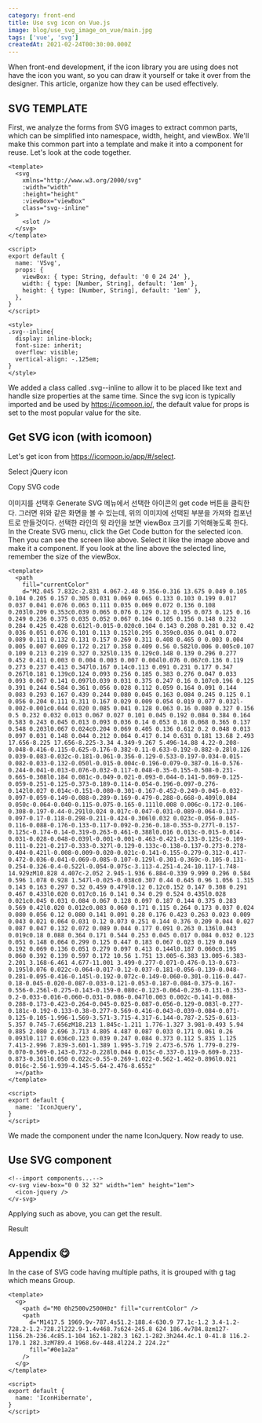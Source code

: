 ```yaml
---
category: front-end
title: Use svg icon on Vue.js
image: blog/use_svg_image_on_vue/main.jpg
tags: ['vue', 'svg']
createdAt: 2021-02-24T00:30:00.000Z
---
```


<v-image src="blog/use_svg_image_on_vue/main.jpg"></v-image>

When front-end development, if the icon library you are using does not have the icon you want,
so you can draw it yourself or take it over from the designer.
This article, organize how they can be used effectively.
<!--more-->

## SVG TEMPLATE
First, we analyze the forms from SVG images to extract common parts,
which can be simplified into namespace, width, height, and viewBox.
We'll make this common part into a template and make it into a component for reuse.
Let's look at the code together.
```vue
<template>
  <svg
    xmlns="http://www.w3.org/2000/svg"
    :width="width"
    :height="height"
    :viewBox="viewBox"
    class="svg--inline"
  >
    <slot />
  </svg>
</template>

<script>
export default {
  name: 'VSvg',
  props: {
    viewBox: { type: String, default: '0 0 24 24' },
    width: { type: [Number, String], default: '1em' },
    height: { type: [Number, String], default: '1em' },
  },
}
</script>

<style>
.svg--inline{
  display: inline-block;
  font-size: inherit;
  overflow: visible;
  vertical-align: -.125em;
}
</style>
```
We added a class called .svg--inline to allow it to be placed like text and handle
size properties at the same time.
Since the svg icon is typically imported and be used by https://icomoon.io/,
the default value for props is set to the most popular value for the site.

## Get SVG icon (with icomoon)
Let's get icon from https://icomoon.io/app/#/select.

<v-image src="blog/use_svg_image_on_vue/select_icon.jpg" caption>Select jQuery icon</v-image>

<v-image src="blog/use_svg_image_on_vue/get_code.jpg" caption>Copy SVG code</v-image>

이미지를 선택후 Generate SVG 메뉴에서 선택한 아이콘의 get code 버튼을 클릭한다. 그러면 위와 같은 화면을 볼 수 있는데,
위의 이미지에 선택된 부분을 가져와 컴포넌트로 만들것이다. 선택한 라인의 윗 라인을 보면 viewBox 크기를 기억해놓도록 한다.
In the Create SVG menu, click the Get Code button for the selected icon. Then you can see the screen like above.
Select it like the image above and make it a component. If you look at the line above the selected line, remember the size of the viewBox.

```vue
<template>
  <path
    fill="currentColor"
    d="M2.045 7.832c-2.831 4.067-2.48 9.356-0.316 13.675 0.049 0.105 0.104 0.205 0.157 0.305 0.031 0.069 0.065 0.133 0.103 0.199 0.017 0.037 0.041 0.076 0.063 0.111 0.035 0.069 0.072 0.136 0.108 0.203l0.209 0.353c0.039 0.065 0.076 0.129 0.12 0.195 0.073 0.125 0.16 0.249 0.236 0.375 0.035 0.052 0.067 0.104 0.105 0.156 0.148 0.232 0.284 0.425 0.428 0.612l-0.015-0.020c0.104 0.143 0.208 0.281 0.32 0.42 0.036 0.051 0.076 0.101 0.113 0.152l0.295 0.359c0.036 0.041 0.072 0.089 0.111 0.132 0.131 0.157 0.269 0.311 0.408 0.465 0 0.003 0.004 0.005 0.007 0.009 0.172 0.217 0.358 0.409 0.56 0.582l0.006 0.005c0.107 0.109 0.213 0.219 0.327 0.325l0.135 0.129c0.148 0.139 0.296 0.277 0.452 0.411 0.003 0 0.004 0.003 0.007 0.004l0.076 0.067c0.136 0.119 0.273 0.237 0.413 0.347l0.167 0.14c0.113 0.091 0.231 0.177 0.347 0.267l0.181 0.139c0.124 0.093 0.256 0.185 0.383 0.276 0.047 0.033 0.093 0.067 0.141 0.097l0.039 0.031 0.375 0.247 0.16 0.107c0.196 0.125 0.391 0.244 0.584 0.361 0.056 0.028 0.112 0.059 0.164 0.091 0.144 0.083 0.293 0.167 0.439 0.244 0.080 0.045 0.163 0.084 0.245 0.125 0.1 0.056 0.204 0.111 0.311 0.167 0.029 0.009 0.054 0.019 0.077 0.032l-0.002-0.001c0.044 0.020 0.085 0.041 0.128 0.063 0.16 0.080 0.327 0.156 0.5 0.232 0.032 0.013 0.067 0.027 0.101 0.045 0.192 0.084 0.384 0.164 0.583 0.243 0.045 0.013 0.093 0.036 0.14 0.053 0.18 0.068 0.365 0.137 0.548 0.203l0.067 0.024c0.204 0.069 0.405 0.136 0.612 0.2 0.048 0.013 0.097 0.031 0.148 0.044 0.212 0.064 0.417 0.14 0.631 0.181 13.68 2.493 17.656-8.225 17.656-8.225-3.34 4.349-9.267 5.496-14.88 4.22-0.208-0.048-0.416-0.115-0.625-0.176-0.382-0.11-0.633-0.192-0.882-0.28l0.126 0.039-0.083-0.032c-0.181-0.061-0.356-0.129-0.533-0.197-0.034-0.015-0.082-0.033-0.132-0.050l-0.015-0.004c-0.196-0.079-0.387-0.16-0.576-0.244-0.041-0.013-0.076-0.032-0.117-0.048-0.35-0.155-0.508-0.231-0.665-0.308l0.184 0.081c-0.049-0.021-0.093-0.044-0.141-0.069-0.125-0.059-0.251-0.125-0.373-0.189-0.114-0.054-0.196-0.097-0.276-0.142l0.027 0.014c-0.151-0.080-0.301-0.167-0.452-0.249-0.045-0.032-0.097-0.059-0.149-0.088-0.289-0.169-0.479-0.288-0.668-0.409l0.084 0.050c-0.064-0.040-0.115-0.075-0.165-0.111l0.008 0.006c-0.172-0.106-0.308-0.197-0.44-0.291l0.024 0.017c-0.047-0.031-0.089-0.064-0.137-0.097-0.17-0.118-0.298-0.211-0.424-0.306l0.032 0.023c-0.056-0.045-0.116-0.088-0.176-0.133-0.117-0.092-0.236-0.18-0.353-0.277l-0.157-0.125c-0.174-0.14-0.319-0.263-0.461-0.388l0.016 0.013c-0.015-0.014-0.031-0.028-0.048-0.039l-0.001-0.001-0.463-0.421-0.133-0.125c-0.109-0.111-0.221-0.217-0.333-0.327l-0.129-0.133c-0.138-0.137-0.273-0.278-0.404-0.421l-0.008-0.009-0.020-0.021c-0.141-0.155-0.279-0.312-0.417-0.472-0.036-0.041-0.069-0.085-0.107-0.129l-0.301-0.369c-0.105-0.131-0.254-0.326-0.4-0.522l-0.054-0.075c-3.113-4.251-4.24-10.117-1.748-14.929zM10.828 4.407c-2.052 2.945-1.936 6.884-0.339 9.999 0.296 0.584 0.596 1.078 0.928 1.547l-0.025-0.038c0.307 0.44 0.645 0.96 1.056 1.315 0.143 0.163 0.297 0.32 0.459 0.479l0.12 0.12c0.152 0.147 0.308 0.291 0.467 0.433l0.020 0.017c0.16 0.141 0.34 0.29 0.524 0.435l0.028 0.021c0.045 0.031 0.084 0.067 0.128 0.097 0.187 0.144 0.375 0.283 0.569 0.42l0.020 0.012c0.083 0.060 0.171 0.115 0.264 0.173 0.037 0.024 0.080 0.056 0.12 0.080 0.141 0.091 0.28 0.176 0.423 0.263 0.023 0.009 0.043 0.021 0.064 0.031 0.12 0.073 0.251 0.144 0.376 0.209 0.044 0.027 0.087 0.047 0.132 0.072 0.089 0.044 0.177 0.091 0.263 0.136l0.043 0.019c0.18 0.088 0.364 0.171 0.544 0.253 0.045 0.017 0.084 0.032 0.123 0.051 0.148 0.064 0.299 0.125 0.447 0.183 0.067 0.023 0.129 0.049 0.192 0.069 0.136 0.051 0.279 0.097 0.413 0.144l0.187 0.060c0.195 0.060 0.392 0.139 0.597 0.172 10.56 1.751 13.005-6.383 13.005-6.383-2.201 3.168-6.461 4.677-11.001 3.499-0.277-0.071-0.476-0.13-0.673-0.195l0.076 0.022c-0.064-0.017-0.12-0.037-0.181-0.056-0.139-0.048-0.281-0.095-0.416-0.145l-0.192-0.072c-0.149-0.060-0.301-0.116-0.447-0.18-0.045-0.020-0.087-0.033-0.121-0.053-0.187-0.084-0.375-0.167-0.556-0.256l-0.275-0.143-0.159-0.080c-0.123-0.064-0.236-0.131-0.353-0.2-0.033-0.016-0.060-0.031-0.086-0.047l0.003 0.002c-0.141-0.088-0.288-0.173-0.423-0.264-0.045-0.025-0.087-0.056-0.129-0.083l-0.277-0.181c-0.192-0.133-0.38-0.277-0.569-0.416-0.043-0.039-0.084-0.071-0.125-0.105-1.996-1.569-3.571-3.715-4.317-6.144-0.787-2.525-0.613-5.357 0.745-7.656zM18.213 1.845c-1.211 1.776-1.327 3.981-0.493 5.94 0.885 2.080 2.696 3.713 4.805 4.487 0.087 0.033 0.171 0.061 0.26 0.093l0.117 0.036c0.123 0.039 0.247 0.084 0.373 0.112 5.835 1.125 7.413-2.996 7.839-3.601-1.389 1.995-3.719 2.473-6.576 1.779-0.279-0.070-0.509-0.143-0.732-0.228l0.044 0.015c-0.337-0.119-0.609-0.233-0.873-0.361l0.050 0.022c-0.55-0.269-1.022-0.562-1.462-0.896l0.021 0.016c-2.56-1.939-4.145-5.64-2.476-8.655z"
  ></path>
</template>

<script>
export default {
  name: 'IconJquery',
}
</script>
```
We made the component under the name IconJquery. Now ready to use.

## Use SVG component
```vue
<!--import components...-->
<v-svg view-box="0 0 32 32" width="1em" height="1em">
  <icon-jquery />
</v-svg>
```

Applying such as above, you can get the result.

<v-image src="blog/use_svg_image_on_vue/result.jpg" caption>Result</v-image>

## Appendix 😋
In the case of SVG code having multiple paths, it is grouped with g tag which means Group.
```vue
<template>
  <g>
    <path d="M0 0h2500v2500H0z" fill="currentColor" />
    <path
      d="M1417.5 1969.9v-787.4s51.2-188.4-630.9 77.1c-1.2 3.4-1.2-728.2-1.2-728.2l222.9-1.4v468.7s624-245.8 624 186.4v784.8zm127-1156.2h-236.4c85.1-104 162.1-282.3 162.1-282.3h244.4c.1 0-41.8 116.2-170.1 282.3zM789.4 1968.6v-448.4l224.2 224.2z"
      fill="#0e1a2a"
    />
  </g>
</template>

<script>
export default {
  name: 'IconHibernate',
}
</script>

```
